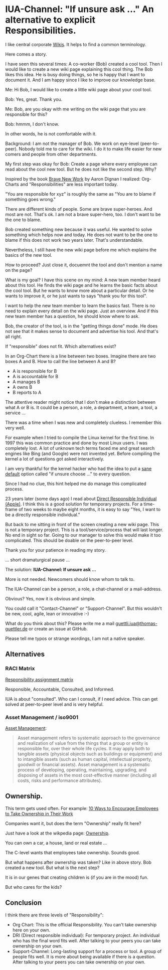# IUA-Channel: "If unsure ask ..." An alternative to explicit Responsibilities.

I like central corporate [Wikis](https://en.wikipedia.org/wiki/Wiki). It helps to find a common terminology.

Here comes a story. 

I have seen this several times: A co-worker (Bob) created a cool tool. Then I would like to create a new wiki page explaining this
cool thing. The Bob likes this idea. He is busy doing things, so he is happy that I want to document it. And I am happy since I like to improve our knowledge base.

Me: Hi Bob, I would like to create a little wiki page about your cool tool. 

Bob: Yes, great. Thank you.

Me: Bob, are you okay with me writing on the wiki page that you are responsible for this?

Bob: hmmm, I don't know. 

In other words, he is not comfortable with it.

Background: I am not the manager of Bob. We work on eye-level (peer-to-peer). Nobody told me to care for the wiki. I do it to make life easier for new comers and people from other departments.

My first step was okay for Bob: Create a page where every employee can read about the cool new tool. But he does not like the second step. Why?

Inspired by the book [Brave New Work](https://www.bravenewwork.com/) by Aaron Dignan I realized: Org-Charts and "Responsibilities" are less important today. 

"You are responsible for xyz" is roughly the same as "You are to blame if something goes wrong."

There are different kinds of people. Some are brave super-heroes. And most are not. That's ok. I am not a brave super-hero, too. I don't want to be the one to blame. 

Bob created something new because it was useful. He wanted to solve something which helps now and today. He does not want to be the one to blame if this does not work two years later. That's understandable.

Nevertheless, I still have the new wiki page before me which explains the basics of the new tool.

How to proceed? Just close it, docuemnt the tool and don't mention a name on the page?

What is my goal? I have this scene on my mind: A new team member heard about this tool. He finds the wiki page and he learns the basic facts about the cool tool. But he wants to know more about a particular detail. Or he wants to improve it, or he just wants to says "thank you for this tool".

I want to help the new team member to learn the basics fast. There is no need to explain every detail on the wiki page. Just an overview. And if this new team member has a question, he should know where to ask.

Bob, the creator of the tool, is in the "getting things done" mode. He does not see that it makes sense to document and advertise his tool. And that's all right.

If "responsible" does not fit. Which alternatives exist?

In an Org-Chart there is a line between two boxes. Imagine there are two boxes A and B. How to call the line between A and B?

* A is responsible for B
* A is accountable for B
* A manages B
* A owns B
* B reports to A

The attentive reader might notice that I don't make a distinction between what A or B is. It could be a person, a role,
a department, a team, a tool, a service ...

There was a time when I was new and completely clueless. I remember this very well.

For example when I tried to compile the Linux kernel for the first time. In 1997 this was common practice and done
by most Linux users. I was completely lost. A lot of unknown tech terms faced me and great search engines like Bing (and Google) were
not invented yet. Before compiling the kernel a lot of questions got asked interactively. 

I am very thankful for the kernel hacker who had the idea to put a [sane default](https://en.wikipedia.org/wiki/Default_(computer_science)) option called "if unsure choose ..." to every question.

Since I had no clue, this hint helped me do manage this complicated process.

23 years later (some days ago) I read about [Direct Responsible Individual (Apple)](https://fortune.com/2011/08/25/how-apple-works-inside-the-worlds-biggest-startup/).
I think this is a good solution for temporary projects. For a time-frame of two weeks to maybe eight months, it is easy to say "Yes, I want to be a directly responsible individual."

But back to me sitting in front of the screen creating a new wiki page. This is not a temporary project.
This is a tool/service/process that will last longer. No end in sight so far. Going to our manager to solve this would make
it too complicated. This should be doable on the peer-to-peer level.

Thank you for your patience in reading my story.

... short dramaturgical pause ... 

The solution: **IUA-Channel: If unsure ask ...**

More is not needed. Newcomers should know whom to talk to.

The IUA-Channel can be a person, a role, a chat-channel or a mail-address.

Obvious? Yes, now it is obvious and simple.

You could call it "Contact-Channel" or "Support-Channel". But this wouldn't be new, cool, agile, lean or innovative :-)

What do you think about this? Please write me a mail guettli.iua@thomas-guettler.de or create an issue at GitHub.

Please tell me typos or strange wordings, I am not a native speaker.

## Alternatives

### RACI Matrix

[Responsibility assignment matrix](https://en.wikipedia.org/wiki/Responsibility_assignment_matrix)

Responsible, Accountable, Consulted, and Informed.

IUA is about "consulted". Who can I consult, if I need advice. This can get solved at peer-to-peer level and is very helpful.

### Asset Management / iso9001

[Asset Management](https://en.wikipedia.org/wiki/Asset_management): 

> Asset management refers to systematic approach to the governance and realization of value from the things that a 
> group or entity is responsible for, over their whole life cycles. It may apply both to tangible assets 
> (physical objects such as buildings or equipment) and to intangible assets (such as human capital, 
> intellectual property, goodwill or financial assets). Asset management is a systematic process of developing, 
> operating, maintaining, upgrading, and disposing of assets in the most cost-effective manner (including 
> all costs, risks and performance attributes).

## Ownership.

This term gets used often. For example: [10 Ways to Encourage Employees to Take Ownership in Their Work](https://ericchester.com/10-ways-encourage-employees-to-take-ownership-at-work/)

Companies want it, but does the term "Ownership" really fit here?

Just have a look at the wikpedia page: [Ownership](https://en.wikipedia.org/wiki/Ownership).

You can own a car, a house, land or real estate ...

The C-level wants that employees take ownership. Sounds good.

But what happens after ownership was taken? Like in above story. Bob created a new tool. But what is the next step?

It is in our genes that creating children is (if you are in the mood) fun.

But who cares for the kids?

## Conclusion

I think there are three levels of "Responsibility":

* Org Chart: This is the official Responsibility. You can't take ownership here on your own.
* DRI (Direct responsible individual): For temporary project. An individual who has the final word fits well. After talking to your peers you can take ownership on your own.
* Support-Channel: Long-lasting support for a process or tool.  A group of people fits well. It is more about being available if there is a question. After talking to your peers you can take ownership on your own.

